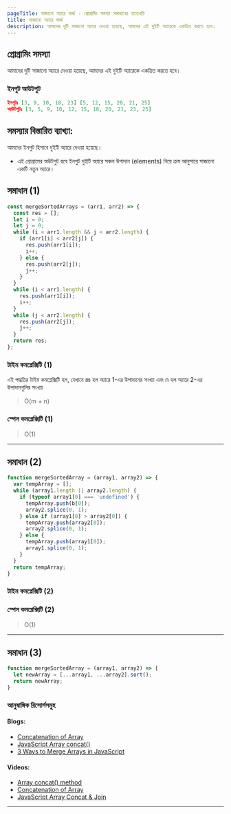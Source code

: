 ```yaml
---
pageTitle: সাজানো অ্যারে মার্জ - প্রোগ্রামিং সমস্যা সমাধানের হাতেখড়ি
title: সাজানো অ্যারে মার্জ
description: আমাদের দুটি সাজানো অ্যারে দেওয়া হয়েছে, আমদের এই দুইটি অ্যারেকে একত্রিত করতে হবে।
---
```


## প্রোগ্রামিং সমস্যা

আমাদের দুটি সাজানো অ্যারে দেওয়া হয়েছে, আমদের এই দুইটি অ্যারেকে একত্রিত করতে হবে।

### ইনপুট আউটপুট

```json
ইনপুটঃ [3, 9, 10, 18, 23] [5, 12, 15, 20, 21, 25]
আউটপুটঃ [3, 5, 9, 10, 12, 15, 18, 20, 21, 23, 25]

```

## সমস্যার বিস্তারিত ব্যাখ্যা:

আমদের ইনপুট হিসাবে দুইটি অ্যারে দেওয়া হয়েছে।

- এই প্রোগ্রামের অউটপুট হবে ইনপুট দুইটি অ্যারে সকল উপাদান (elements) নিয়ে ক্রম আনুসারে সাজানো একটি নতুন অ্যারে।

## সমাধান (1)

```js
const mergeSortedArrays = (arr1, arr2) => {
  const res = [];
  let i = 0;
  let j = 0;
  while (i < arr1.length && j < arr2.length) {
    if (arr1[i] < arr2[j]) {
      res.push(arr1[i]);
      i++;
    } else {
      res.push(arr2[j]);
      j++;
    }
  }
  while (i < arr1.length) {
    res.push(arr1[i]);
    i++;
  }
  while (j < arr2.length) {
    res.push(arr2[j]);
    j++;
  }
  return res;
};
```

### টাইম কমপ্লেক্সিটি (1)

এই পদ্ধতির টাইম কমপ্লেক্সিটি হল, যেখানে m হল অ্যারে 1-এর উপাদানের সংখ্যা এবং n হল অ্যারে 2-এর উপাদানগুলির সংখ্যা৷

> O(m + n)

### স্পেস কমপ্লেক্সিটি (1)

> O(1)

---

## সমাধান (2)

```js
function mergeSortedArray = (array1, array2) => {
  var tempArray = [];
  while (array1.length || array2.length) {
    if (typeof array1[0] === 'undefined') {
      tempArray.push(b[0]);
      array2.splice(0, 1);
    } else if (array1[0] > array2[0]) {
      tempArray.push(array2[0]);
      array2.splice(0, 1);
    } else {
      tempArray.push(array1[0]);
      array1.splice(0, 1);
    }
  }
  return tempArray;
}
```

### টাইম কমপ্লেক্সিটি (2)

>

### স্পেস কমপ্লেক্সিটি (2)

> O(1)

---

## সমাধান (3)

```js
function mergeSortedArray = (array1, array2) => {
  let newArray = [...array1, ...array2].sort();
  return newArray;
}
```

### আনুষাঙ্গিক রিসোর্সসমুহ

#### Blogs:

- [Concatenation of Array](https://leetcode.com/problems/concatenation-of-array/)
- [JavaScript Array concat()](https://www.w3schools.com/jsref/jsref_concat_array.asp)
- [3 Ways to Merge Arrays in JavaScript](https://dmitripavlutin.com/javascript-merge-arrays/)

#### Videos:

- [Array concat() method](https://www.youtube.com/watch?v=aUqpld_h1j8)
- [Concatenation of Array](https://www.youtube.com/watch?v=tcFx0t3p6as)
- [JavaScript Array Concat & Join](https://www.youtube.com/watch?v=0O5XeSCe5QM)

---
